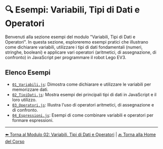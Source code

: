 # 🔍 Esempi: Variabili, Tipi di Dati e Operatori

Benvenuti alla sezione esempi del modulo "Variabili, Tipi di Dati e Operatori". In questa sezione, esploreremo esempi pratici che illustrano come dichiarare variabili, utilizzare i tipi di dati fondamentali (numeri, stringhe, booleani) e applicare vari operatori (aritmetici, di assegnazione, di confronto) in JavaScript per programmare il robot Lego EV3.

## Elenco Esempi

- [`01_Variabili.js`](./01_Variabili.js): Dimostra come dichiarare e utilizzare le variabili per memorizzare dati.
- [`02_TipiDati.js`](./02_TipiDati.js): Mostra esempi dei principali tipi di dati in JavaScript e il loro utilizzo.
- [`03_Operatori.js`](./03_Operatori.js): Illustra l'uso di operatori aritmetici, di assegnazione e di confronto.
- [`04_Espressioni.js`](./04_Espressioni.js): Esempi di come combinare variabili e operatori per formare espressioni.

---

[⬅️ Torna al Modulo 02: Variabili, Tipi di Dati e Operatori](../README.md) | [🔙 Torna alla Home del Corso](../../README.md)